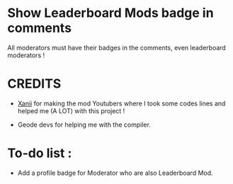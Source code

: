 # Show Leaderboard Mods badge in comments

All moderators must have their badges in the comments, even leaderboard moderators !

# CREDITS

* [Xanii](https://x.com/_Xanii_) for making the mod <cr>Youtubers</c> where I took some codes lines and helped me (A LOT) with this project !

* <cp>Geode devs</c> for helping me with the compiler.

# To-do list :

* Add a profile badge for Moderator who are also Leaderboard Mod.
